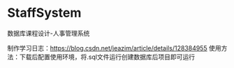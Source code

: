 # StaffSystem
数据库课程设计-人事管理系统

制作学习日志：https://blog.csdn.net/jeazim/article/details/128384955
使用方法：下载后配置使用环境，将.sql文件运行创建数据库后项目即可运行
